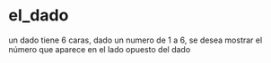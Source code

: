 # el_dado
un dado tiene 6 caras, dado un numero de 1 a 6, se desea mostrar el número que aparece en el lado opuesto del dado
